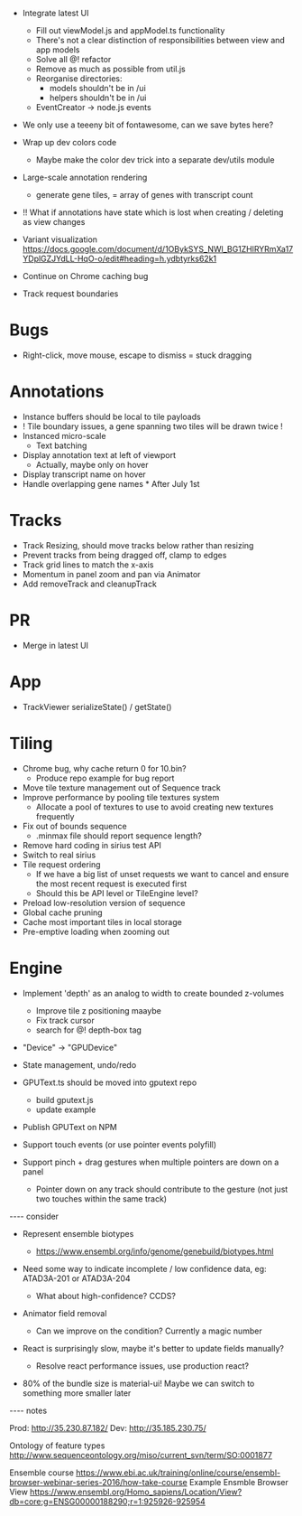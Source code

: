 - Integrate latest UI
    - Fill out viewModel.js and appModel.ts functionality
    - There's not a clear distinction of responsibilities between view and app models
    - Solve all @! refactor
    - Remove as much as possible from util.js
    - Reorganise directories:
        - models shouldn't be in /ui
        - helpers shouldn't be in /ui
    - EventCreator -> node.js events

- We only use a teeeny bit of fontawesome, can we save bytes here?

- Wrap up dev colors code
    - Maybe make the color dev trick into a separate dev/utils module

- Large-scale annotation rendering
    - generate gene tiles, = array of genes with transcript count

- !! What if annotations have state which is lost when creating / deleting as view changes

- Variant visualization
    https://docs.google.com/document/d/1OBykSYS_NWl_BG1ZHlRYRmXa17YDplGZJYdLL-HqO-o/edit#heading=h.ydbtyrks62k1

- Continue on Chrome caching bug

- Track request boundaries


# Bugs
- Right-click, move mouse, escape to dismiss = stuck dragging

# Annotations
- Instance buffers should be local to tile payloads
- ! Tile boundary issues, a gene spanning two tiles will be drawn twice !
- Instanced micro-scale
    - Text batching
- Display annotation text at left of viewport
    - Actually, maybe only on hover
- Display transcript name on hover
- Handle overlapping gene names * After July 1st

# Tracks
- Track Resizing, should move tracks below rather than resizing
- Prevent tracks from being dragged off, clamp to edges
- Track grid lines to match the x-axis
- Momentum in panel zoom and pan via Animator
- Add removeTrack and cleanupTrack

# PR
- Merge in latest UI

# App
- TrackViewer serializeState() / getState()

# Tiling
- Chrome bug, why cache return 0 for 10.bin?
    - Produce repo example for bug report
- Move tile texture management out of Sequence track
- Improve performance by pooling tile textures system
    - Allocate a pool of textures to use to avoid creating new textures frequently
- Fix out of bounds sequence
    - .minmax file should report sequence length?
- Remove hard coding in sirius test API
- Switch to real sirius
- Tile request ordering
    - If we have a big list of unset requests we want to cancel and ensure the most recent request is executed first
    - Should this be API level or TileEngine level?
- Preload low-resolution version of sequence
- Global cache pruning
- Cache most important tiles in local storage
- Pre-emptive loading when zooming out

# Engine
- Implement 'depth' as an analog to width to create bounded z-volumes
    - Improve tile z positioning maaybe
    - Fix track cursor
    - search for @! depth-box tag

- "Device" -> "GPUDevice"

- State management, undo/redo

- GPUText.ts should be moved into gputext repo
    - build gputext.js
    - update example
- Publish GPUText on NPM

- Support touch events (or use pointer events polyfill)
- Support pinch + drag gestures when multiple pointers are down on a panel
    - Pointer down on any track should contribute to the gesture (not just two touches within the same track)

---- consider

- Represent ensemble biotypes
    - https://www.ensembl.org/info/genome/genebuild/biotypes.html

- Need some way to indicate incomplete / low confidence data, eg: ATAD3A-201 or ATAD3A-204
    - What about high-confidence? CCDS?

- Animator field removal
    - Can we improve on the condition? Currently a magic number

- React is surprisingly slow, maybe it's better to update fields manually?
    - Resolve react performance issues, use production react?
- 80% of the bundle size is material-ui! Maybe we can switch to something more smaller later

---- notes

Prod: http://35.230.87.182/
Dev: http://35.185.230.75/

Ontology of feature types http://www.sequenceontology.org/miso/current_svn/term/SO:0001877

Ensemble course https://www.ebi.ac.uk/training/online/course/ensembl-browser-webinar-series-2016/how-take-course
Example Ensmble Browser View https://www.ensembl.org/Homo_sapiens/Location/View?db=core;g=ENSG00000188290;r=1:925926-925954
